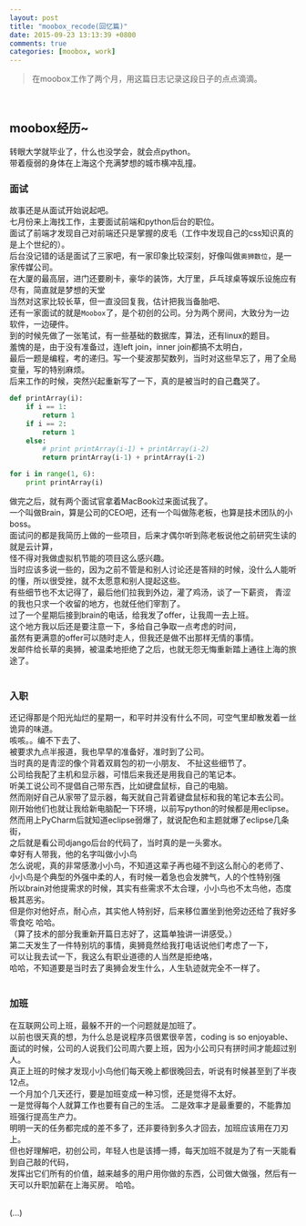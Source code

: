 ```yaml
---
layout: post
title: "moobox_recode(回忆篇)"
date: 2015-09-23 13:13:39 +0800
comments: true
categories: [moobox, work]
---
```



> 在moobox工作了两个月，用这篇日志记录这段日子的点点滴滴。

<!--more-->
<br>  

## moobox经历~
转眼大学就毕业了，什么也没学会，就会点python。    
带着瘦弱的身体在上海这个充满梦想的城市横冲乱撞。 
<br> 

### 面试
故事还是从面试开始说起吧。    
七月份来上海找工作，主要面试前端和python后台的职位。    
面试了前端才发现自己对前端还只是掌握的皮毛（工作中发现自己的css知识真的是上个世纪的）。    
后台没记错的话是面试了三家吧，有一家印象比较深刻，好像叫做`奥狮数位`，是一家传媒公司。    
在大厦的最高层，进门还要刷卡，豪华的装饰，大厅里，乒乓球桌等娱乐设施应有尽有，简直就是梦想的天堂    
当然对这家比较长草，但一直没回复我，估计把我当备胎吧、    
还有一家面试的就是`Moobox`了，是个初创的公司。分为两个房间，大致分为一边软件，一边硬件。    
到的时候先做了一张笔试，有一些基础的数据库，算法，还有linux的题目。     
羞愧的是，由于没有准备过，连left join，inner join都搞不太明白，    
最后一题是编程，考的递归。写一个斐波那契数列，当时对这些早忘了，用了全局变量，写的特别麻烦。    
后来工作的时候，突然兴起重新写了一下，真的是被当时的自己蠢哭了。    
```python
def printArray(i):
    if i == 1:
        return 1
    if i == 2:
        return 1
    else:
        # print printArray(i-1) + printArray(i-2)
        return printArray(i-1) + printArray(i-2)

for i in range(1, 6):
    print printArray(i)
```
做完之后，就有两个面试官拿着MacBook过来面试我了。    
一个叫做Brain，算是公司的CEO吧，还有一个叫做陈老板，也算是技术团队的小boss。    
面试问的都是我简历上做的一些项目，后来才偶尔听到陈老板说他之前研究生读的就是云计算，    
怪不得对我做虚拟机节能的项目这么感兴趣。     
当时应该多说一些的，因为之前不管是和别人讨论还是答辩的时候，没什么人能听的懂，所以很受挫，就不太愿意和别人提起这些。     
有些细节也不太记得了，最后他们拉我到外边，灌了鸡汤，谈了一下薪资， 青涩的我也只求一个收留的地方，也就任他们宰割了。     
过了一个星期后接到brain的电话，给我发了offer，让我周一去上班。    
这个地方我以后还是要注意一下，多给自己争取一点考虑的时间，    
虽然有更满意的offer可以随时走人，但我还是做不出那样无情的事情。    
发邮件给长草的奥狮，被温柔地拒绝了之后，也就无怨无悔重新踏上通往上海的旅途了。    
<br> 

### 入职
还记得那是个阳光灿烂的星期一，和平时并没有什么不同，可空气里却散发着一丝诡异的味道。    
咳咳。。编不下去了、     
被要求九点半报道，我也早早的准备好，准时到了公司。     
当时真的是青涩的像个背着双肩包的初一小朋友、 不扯这些细节了。   
公司给我配了主机和显示器，可惜后来我还是用我自己的笔记本。    
听美工说公司不提倡自己带东西，比如键盘鼠标，自己的电脑。    
然而刚好自己从家带了显示器，每天就自己背着键盘鼠标和我的笔记本去公司。     
刚开始他们也就让我给新电脑配一下环境，以前写python的时候都是用eclipse。     
然而用上PyCharm后就知道eclipse弱爆了，就说配色和主题就爆了eclipse几条街，    
<img class="lazy" data-original="/images/blog\150923_moobox/arrayToXml.png" >    
之后就是看公司django后台的代码了，当时真的是一头雾水。     
幸好有人带我，他的名字叫做小小鸟<img class="lazy" data-original="http://ctc.qzonestyle.gtimg.cn/qzone/em/e113.gif" >     
怎么说呢，真的非常感激小小鸟，不知道这辈子再也碰不到这么耐心的老师了、    
小小鸟是个典型的外强中柔的人，有时候一着急也会发脾气，人的个性特别强    
所以brain对他提需求的时候，其实有些需求不太合理，小小鸟也不太鸟他，态度极其恶劣。    
但是你对他好点，耐心点，其实他人特别好，后来移位置坐到他旁边还给了我好多零食吃 哈哈。    
（算了技术的部分我重新开篇日志好了，这篇单独讲一讲感受。）    
第二天发生了一件特别坑的事情，奥狮竟然给我打电话说他们考虑了一下，    
可以让我去试一下，我这么有职业道德的人当然是拒绝咯，      
哈哈，不知道要是当时去了奥狮会发生什么，人生轨迹就完全不一样了。    
<br> 

### 加班
在互联网公司上班，最躲不开的一个问题就是加班了。     
以前也很天真的想，为什么总是说程序员很累很辛苦，coding is so enjoyable、     
面试的时候，公司的人说我们公司周六要上班，因为小公司只有拼时间才能超过别人。     
真正上班的时候才发现小小鸟他们每天晚上都很晚回去，听说有时候甚至到了半夜12点。     
一个月加个几天还行，要是加班变成一种习惯，还是觉得不太好。     
一是觉得每个人就算工作也要有自己的生活。 二是效率才是最重要的，不能靠加班强行提高生产力。     
明明一天的任务都完成的差不多了，还非要待到多久才回去，加班应该用在刀刃上。    
但也好理解吧，初创公司，年轻人也是该搏一搏，每天加班不就是为了有一天能看到自己敲的代码，    
发挥出它们所有的价值，越来越多的用户用你做的东西，公司做大做强，然后有一天可以升职加薪在上海买房。  哈哈。    
<br> 

(...)